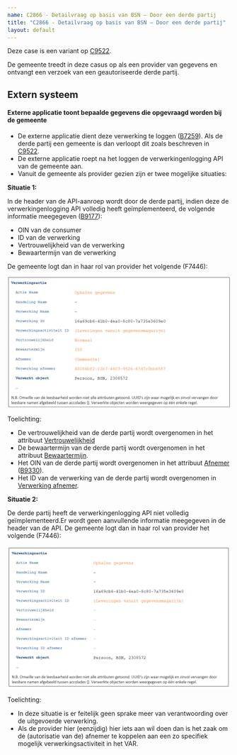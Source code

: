 ```yaml
---
name: C2866 - Detailvraag op basis van BSN – Door een derde partij
title: "C2866 - Detailvraag op basis van BSN – Door een derde partij"
layout: default
---
```

Deze case is een variant op [C9522](./9522.md). 

De gemeente treedt in deze casus op als een provider van gegevens en ontvangt een verzoek van een geautoriseerde derde partij.

## Extern systeem
#### Externe applicatie toont bepaalde gegevens die opgevraagd worden bij de gemeente
-	De externe applicatie dient deze verwerking te loggen ([B7259](./7259.md)). Als de derde partij een gemeente is dan verloopt dit zoals beschreven in [C9522](./9522.md). 
-	De externe applicatie roept na het loggen de verwerkingenlogging API van de gemeente aan.
-	Vanuit de gemeente als provider gezien zijn er twee mogelijke situaties:

**Situatie 1:** 

In de header van de API-aanroep wordt door de derde partij, indien deze de verwerkingenlogging API volledig heeft geïmplementeerd, de volgende informatie meegegeven ([B9177](./9177.md)):
- OIN van de consumer
- ID van de verwerking
- Vertrouwelijkheid van de verwerking
- Bewaartermijn van de verwerking
 
 De gemeente logt dan in haar rol van provider het volgende (F7446):
    
 <img src="./_assets/2866_1.png" alt="" width="700"/>

 Toelichting:
 - De vertrouwelijkheid van de derde partij wordt overgenomen in het attribuut [Vertrouwelijkheid](../../../gegevenswoordenboek/attributen/Vertrouwelijkheid.md)
 - De bewaartermijn van de derde partij wordt overgenomen in het attribuut [Bewaartermijn](../../../gegevenswoordenboek/attributen/Bewaartermijn.md).
 - Het OIN van de derde partij wordt overgenomen in het attribuut [Afnemer](../../../gegevenswoordenboek/attributen/Afnemer.md) ([B9330](./9330.md)). 
 - Het ID van de verwerking van de derde partij wordt overgenomen in [Verwerking afnemer](../../../gegevenswoordenboek/attributen/Verwerking_afnemer.md).

**Situatie 2:** 

De derde partij heeft de verwerkingenlogging API  niet volledig  geïmplementeerd.Er wordt geen aanvullende informatie meegegeven in de header van de API. De gemeente logt dan in haar rol van provider het volgende (F7446):
    
<img src="./_assets/2866_2.png" alt="" width="700"/>
    
Toelichting:
-	In deze situatie is er feitelijk geen sprake meer van verantwoording over de uitgevoerde verwerking.
-	Als de provider hier (eenzijdig) hier iets aan wil doen dan is het zaak om de (autorisatie van de) afnemer te koppelen aan een zo specifiek mogelijk verwerkingsactiviteit in het VAR. 

